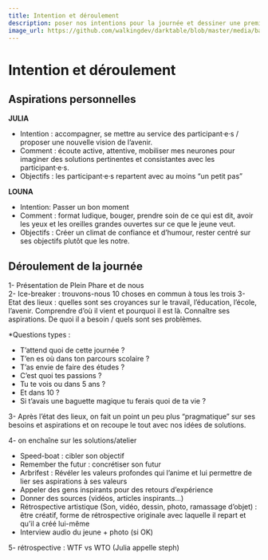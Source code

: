 ```yaml
---
title: Intention et déroulement
description: poser nos intentions pour la journée et dessiner une première trame pour le déroulement
image_url: https://github.com/walkingdev/darktable/blob/master/media/banner-darktable.png?raw=true
---
```


# Intention et déroulement

## Aspirations personnelles

**JULIA**   
- Intention : accompagner, se mettre au service des participant·e·s / proposer une nouvelle vision de l’avenir.
- Comment : écoute active, attentive, mobiliser mes neurones pour imaginer des solutions pertinentes et consistantes avec les participant·e·s.
- Objectifs : les participant·e·s repartent avec au moins “un petit pas” 

**LOUNA**    
- Intention: Passer un bon moment 
- Comment : format ludique, bouger, prendre soin de ce qui est dit, avoir les yeux et les oreilles grandes ouvertes sur ce que le jeune veut.
- Objectifs : Créer un climat de confiance et d’humour, rester centré sur ses objectifs plutôt que les notre.

## Déroulement de la journée
1- Présentation de Plein Phare et de nous  
2- Ice-breaker : trouvons-nous 10 choses en commun à tous les trois
3- Etat des lieux : quelles sont ses croyances sur le travail, l’éducation, l’école, l’avenir. Comprendre d’où il vient et pourquoi il est là. Connaître ses aspirations. De quoi il a besoin / quels sont ses problèmes.  

*Questions types  :
- T’attend quoi de cette journée ?
- T’en es où dans ton parcours scolaire ?
- T’as envie de faire des études ?
- C’est quoi tes passions ?
- Tu te vois ou dans 5 ans ?
- Et dans 10 ?
- Si t’avais une baguette magique tu ferais quoi de ta vie ?

3- Après l’état des lieux, on fait un point un peu plus “pragmatique” sur ses besoins et aspirations et on recoupe le tout avec nos idées de solutions.

4- on enchaîne sur les solutions/atelier
- Speed-boat : cibler son objectif
- Remember the futur : concrétiser son futur
- Arbrifest : Révéler les valeurs profondes qui l’anime et lui permettre de lier ses aspirations à ses valeurs
- Appeler des gens inspirants pour des retours d’expérience
- Donner des sources (vidéos, articles inspirants…)
- Rétrospective artistique (Son, vidéo, dessin, photo, ramassage d’objet) : être créatif, forme de rétrospective originale avec laquelle il repart et qu’il a créé lui-même
- Interview audio du jeune + photo (si OK)

5- rétrospective : WTF vs WTO (Julia appelle steph)





